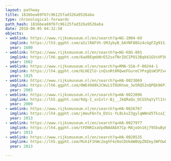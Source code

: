 ```yaml
---
layout: pathway
title: 1816bea69f67c96125fad326a9526aba
type: chronological-forwards
path_hash: 1816bea69f67c96125fad326a9526aba
date: 2018-06-05 04:32:58
objects:
- weblink: https://www.rijksmuseum.nl/en/search?q=NG-2004-69
  imglink: https://lh3.ggpht.com/aSilRAFVh-SMJybyB_6AYNF80Gz4cGgFZg91SiXC6BvVGqjUDPKX85w0KOJPDvB-ZW7PcC9OybjB8ugXa95A89_1Mg=s200
  year: 1600
- weblink: https://www.rijksmuseum.nl/en/search?q=NG-KOG-801
  imglink: https://lh6.ggpht.com/6ad0EqmbNrE52soTNrZUCIPO13Bqk61GVsVP30d4LgB6a_KXqvQWp91ZQO8_PMxEHwT7Yw-JmKt8m4_60Ugl6vCcKNo=s200
  year: 1662
- weblink: https://www.rijksmuseum.nl/en/search?q=RMA-SSA-F-00244-1
  imglink: https://lh4.ggpht.com/6LHEZlU-inQsoRt8RQweFGureCYPxgQsW3PZveVxA8JdHyBfymWdNYO9G_5taHBZ6T5CsF95m8L6Nkz3Z272_MA0rmU=s200
  year: 1925
- weblink: https://www.rijksmuseum.nl/en/search?q=HA-0023069
  imglink: https://lh6.ggpht.com/0WE49d8kJCWuLSTDUKhom_3e5RQ52nQPQk96PJnGUPZ8vD0pIG0nu2L-hnIPK8LE311xylI1ML3r26QSqfdxthlseCc=s200
  year: 2003
- weblink: https://www.rijksmuseum.nl/en/search?q=HA-0022096
  imglink: https://lh5.ggpht.com/9dg-I_xnIvlr-Bj__JkQRaQx_DCG5hqYyTl1tnUJudKBMJySs754u8WKTZ8YIHBm_zTP24ppQGeKKjvLxhx9Tpzf-2Q=s200
  year: 2009
- weblink: https://www.rijksmuseum.nl/en/search?q=HA-0026767
  imglink: https://lh4.ggpht.com/jAmuF6n7a_EU1s-YL8LkvZ3gylqWWnd5TkzaIjaO0Hjj2QOb70vztUTPpOP0TWN8QLZzNpFwf_nKITx4UxjzDSULj48=s200
  year: 2013
- weblink: https://www.rijksmuseum.nl/en/search?q=HA-0027977
  imglink: https://lh4.ggpht.com/tFDNRIxaVpdNAdAbX7Cp-MAjoOn16j795buByH3MAm_tub9G4JJP5-r-umMBRkw-a9VAujkCrLYTCTqdU2xU_-UaXpJv=s200
  year: 2013
- weblink: https://www.rijksmuseum.nl/en/search?q=HA-0028535
  imglink: https://lh5.ggpht.com/Mik1F1hWc2eghF4z0oCDUkAW8UpZNImyJWFOwD0AKR7S9XFCi3yqn_NeKrfUw3C1ALZB2Urbd03T9XmIISyDBIrdAxI=s200
  year: 2013

---
```

